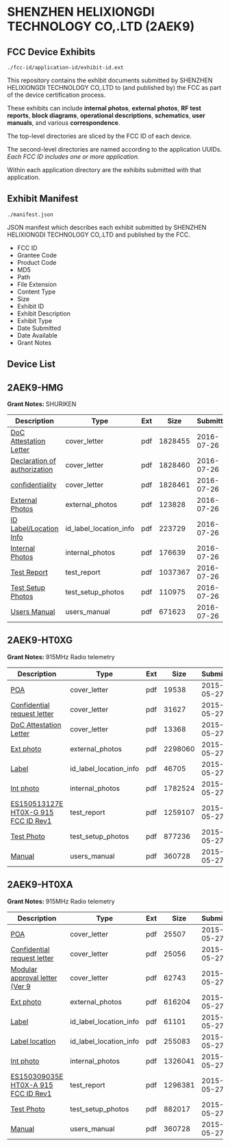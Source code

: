# SHENZHEN HELIXIONGDI TECHNOLOGY CO,.LTD (2AEK9)
## FCC Device Exhibits

```
./fcc-id/application-id/exhibit-id.ext
```

This repository contains the exhibit documents submitted by SHENZHEN HELIXIONGDI TECHNOLOGY CO,.LTD to (and published by) the FCC as part of the device certification process.

These exhibits can include **internal photos**, **external photos**, **RF test reports**, **block diagrams**, **operational descriptions**, **schematics**, **user manuals**, and various **correspondence**.

The top-level directories are sliced by the FCC ID of each device.

The second-level directories are named according to the application UUIDs. *Each FCC ID includes one or more application.*

Within each application directory are the exhibits submitted with that application. 

## Exhibit Manifest

```
./manifest.json
```

JSON manifest which describes each exhibit submitted by SHENZHEN HELIXIONGDI TECHNOLOGY CO,.LTD and published by the FCC.

- FCC ID
- Grantee Code
- Product Code
- MD5
- Path
- File Extension
- Content Type
- Size
- Exhibit ID
- Exhibit Description
- Exhibit Type
- Date Submitted
- Date Available
- Grant Notes

## Device List
## 2AEK9-HMG
**Grant Notes:** SHURIKEN

| Description | Type | Ext | Size | Submitted | Available |
| ----------- | ---- | --- | ---- | --------- | --------- |
| [DoC Attestation Letter](2AEK9-HMG/524d391f9c923f5b44e542a1e0efcfa6/3076423.pdf) | cover_letter | pdf | 1828455 | 2016-07-26 | 2016-07-26 |
| [Declaration of authorization](2AEK9-HMG/524d391f9c923f5b44e542a1e0efcfa6/3076424.pdf) | cover_letter | pdf | 1828460 | 2016-07-26 | 2016-07-26 |
| [confidentiality](2AEK9-HMG/524d391f9c923f5b44e542a1e0efcfa6/3076425.pdf) | cover_letter | pdf | 1828461 | 2016-07-26 | 2016-07-26 |
| [External Photos](2AEK9-HMG/524d391f9c923f5b44e542a1e0efcfa6/3076418.pdf) | external_photos | pdf | 123828 | 2016-07-26 | 2016-07-26 |
| [ID Label/Location Info](2AEK9-HMG/524d391f9c923f5b44e542a1e0efcfa6/3076420.pdf) | id_label_location_info | pdf | 223729 | 2016-07-26 | 2016-07-26 |
| [Internal Photos](2AEK9-HMG/524d391f9c923f5b44e542a1e0efcfa6/3076419.pdf) | internal_photos | pdf | 176639 | 2016-07-26 | 2016-07-26 |
| [Test Report](2AEK9-HMG/524d391f9c923f5b44e542a1e0efcfa6/3076414.pdf) | test_report | pdf | 1037367 | 2016-07-26 | 2016-07-26 |
| [Test Setup Photos](2AEK9-HMG/524d391f9c923f5b44e542a1e0efcfa6/3076421.pdf) | test_setup_photos | pdf | 110975 | 2016-07-26 | 2016-07-26 |
| [Users Manual](2AEK9-HMG/524d391f9c923f5b44e542a1e0efcfa6/3076422.pdf) | users_manual | pdf | 671623 | 2016-07-26 | 2016-07-26 |
## 2AEK9-HT0XG
**Grant Notes:** 915MHz Radio telemetry

| Description | Type | Ext | Size | Submitted | Available |
| ----------- | ---- | --- | ---- | --------- | --------- |
| [POA](2AEK9-HT0XG/9e268e9ec663a162d864dda0cd82c445/2626279.pdf) | cover_letter | pdf | 19538 | 2015-05-27 | 2015-05-28 |
| [Confidential request letter](2AEK9-HT0XG/9e268e9ec663a162d864dda0cd82c445/2626280.pdf) | cover_letter | pdf | 31627 | 2015-05-27 | 2015-05-28 |
| [DoC Attestation Letter](2AEK9-HT0XG/9e268e9ec663a162d864dda0cd82c445/2626281.pdf) | cover_letter | pdf | 13368 | 2015-05-27 | 2015-05-28 |
| [Ext photo](2AEK9-HT0XG/9e268e9ec663a162d864dda0cd82c445/2626284.pdf) | external_photos | pdf | 2298060 | 2015-05-27 | 2015-05-28 |
| [Label](2AEK9-HT0XG/9e268e9ec663a162d864dda0cd82c445/2626286.pdf) | id_label_location_info | pdf | 46705 | 2015-05-27 | 2015-05-28 |
| [Int photo](2AEK9-HT0XG/9e268e9ec663a162d864dda0cd82c445/2626285.pdf) | internal_photos | pdf | 1782524 | 2015-05-27 | 2015-05-28 |
| [ES150513127E HT0X-G 915 FCC ID Rev1](2AEK9-HT0XG/9e268e9ec663a162d864dda0cd82c445/2626282.pdf) | test_report | pdf | 1259107 | 2015-05-27 | 2015-05-28 |
| [Test Photo](2AEK9-HT0XG/9e268e9ec663a162d864dda0cd82c445/2626283.pdf) | test_setup_photos | pdf | 877236 | 2015-05-27 | 2015-05-28 |
| [Manual](2AEK9-HT0XG/9e268e9ec663a162d864dda0cd82c445/2626308.pdf) | users_manual | pdf | 360728 | 2015-05-27 | 2015-05-28 |
## 2AEK9-HT0XA
**Grant Notes:** 915MHz Radio telemetry

| Description | Type | Ext | Size | Submitted | Available |
| ----------- | ---- | --- | ---- | --------- | --------- |
| [POA](2AEK9-HT0XA/b8f9ea065119513efe3d0a35f19d8811/2626298.pdf) | cover_letter | pdf | 25507 | 2015-05-27 | 2015-05-28 |
| [Confidential request letter](2AEK9-HT0XA/b8f9ea065119513efe3d0a35f19d8811/2626299.pdf) | cover_letter | pdf | 25056 | 2015-05-27 | 2015-05-28 |
| [Modular approval letter (Ver 9](2AEK9-HT0XA/b8f9ea065119513efe3d0a35f19d8811/2626300.pdf) | cover_letter | pdf | 62743 | 2015-05-27 | 2015-05-28 |
| [Ext photo](2AEK9-HT0XA/b8f9ea065119513efe3d0a35f19d8811/2626303.pdf) | external_photos | pdf | 616204 | 2015-05-27 | 2015-05-28 |
| [Label](2AEK9-HT0XA/b8f9ea065119513efe3d0a35f19d8811/2626305.pdf) | id_label_location_info | pdf | 61101 | 2015-05-27 | 2015-05-28 |
| [Label location](2AEK9-HT0XA/b8f9ea065119513efe3d0a35f19d8811/2626306.pdf) | id_label_location_info | pdf | 255083 | 2015-05-27 | 2015-05-28 |
| [Int photo](2AEK9-HT0XA/b8f9ea065119513efe3d0a35f19d8811/2626304.pdf) | internal_photos | pdf | 1326041 | 2015-05-27 | 2015-05-28 |
| [ES150309035E HT0X-A 915 FCC ID Rev1](2AEK9-HT0XA/b8f9ea065119513efe3d0a35f19d8811/2626301.pdf) | test_report | pdf | 1296381 | 2015-05-27 | 2015-05-28 |
| [Test Photo](2AEK9-HT0XA/b8f9ea065119513efe3d0a35f19d8811/2626302.pdf) | test_setup_photos | pdf | 882017 | 2015-05-27 | 2015-05-28 |
| [Manual](2AEK9-HT0XA/b8f9ea065119513efe3d0a35f19d8811/2626308.pdf) | users_manual | pdf | 360728 | 2015-05-27 | 2015-05-28 |
